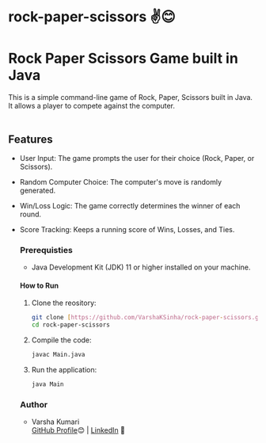 # rock-paper-scissors ✌️😊
# Rock Paper Scissors Game built in Java 
This is a simple command-line game of Rock, Paper, Scissors built in Java.
It allows a player to compete against the computer.<br><br>
## Features
- User Input: The game prompts the user for their choice (Rock, Paper, or Scissors).<br>
- Random Computer Choice: The computer's move is randomly generated.<br>
- Win/Loss Logic: The game correctly determines the winner of each round.
- Score Tracking: Keeps a running score of Wins, Losses, and Ties.

  ### Prerequisties
  - Java Development Kit (JDK) 11 or higher installed on your machine.
  #### How to Run
  1. Clone the reository:
     ```bash
     git clone [https://github.com/VarshaKSinha/rock-paper-scissors.git](https://github.com/VarshaKSinha/rock-paper-scissors.git)
     cd rock-paper-scissors
     ```
  2. Compile the code:
     ```bash
     javac Main.java
     ```
  3. Run the application:
     ```bash
     java Main
     ```

  ### Author
  - Varsha Kumari <br>
    [GitHub Profile](https://github.com/VarshaKSinha)😊 | [LinkedIn](https://www.linkedin.com/in/varsha-kumari-a237a4329?utm_source=share&utm_campaign=share_via&utm_content=profile&utm_medium=android_app) 🤗
